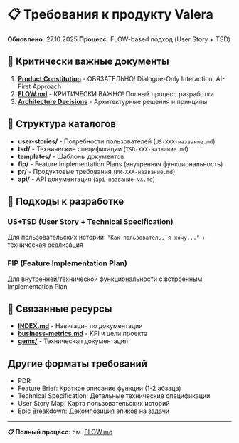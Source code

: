 # 📋 Требования к продукту Valera

**Обновлено:** 27.10.2025
**Процесс:** FLOW-based подход (User Story + TSD)

## 🎯 Критически важные документы

1. **[Product Constitution](../product/constitution.md)** - ОБЯЗАТЕЛЬНО! Dialogue-Only Interaction, AI-First Approach
2. **[FLOW.md](../FLOW.md)** - КРИТИЧЕСКИ ВАЖНО! Полный процесс разработки
3. **[Architecture Decisions](../architecture/decisions.md)** - Архитектурные решения и принципы

## 📂 Структура каталогов

- **user-stories/** - Потребности пользователей (`US-XXX-название.md`)
- **tsd/** - Технические спецификации (`TSD-XXX-название.md`)
- **templates/** - Шаблоны документов
- **fip/** - Feature Implementation Plans (внутренняя функциональность)
- **pr/** - Продуктовые требования (`PR-XXX-название.md`)
- **api/** - API документация (`api-название-vX.md`)

## 🔄 Подходы к разработке

### US+TSD (User Story + Technical Specification)
Для пользовательских историй: `"Как пользователь, я хочу..."` + техническая реализация

### FIP (Feature Implementation Plan)
Для внутренней/технической функциональности с встроенным Implementation Plan

## 🔗 Связанные ресурсы

- **[INDEX.md](../INDEX.md)** - Навигация по документации
- **[business-metrics.md](../product/business-metrics.md)** - KPI и цели проекта
- **[gems/](../gems/)** - Техническая документация

## Другие форматы требований

- PDR
- Feature Brief: Краткое описание функции (1-2 абзаца)
- Technical Specification: Детальные технические спецификации
- User Story Map: Карта пользовательских историй
- Epic Breakdown: Декомпозиция эпиков на задачи

---

**📋 Полный процесс:** см. [FLOW.md](../FLOW.md)
